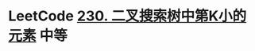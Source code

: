 # LeetCode [230. 二叉搜索树中第K小的元素](https://leetcode-cn.com/problems/kth-smallest-element-in-a-bst/) 中等

